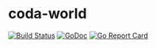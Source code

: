 # coda-world

[![Build Status](https://travis-ci.org/soupstore/coda-world.svg?branch=master)](https://travis-ci.org/soupstore/coda-world)
[![GoDoc](https://github.com/golang/gddo/blob/c782c79e0a3c3282dacdaaebeff9e6fd99cb2919/gddo-server/assets/status.svg)](https://godoc.org/github.com/soupstore/coda-world)
[![Go Report Card](https://goreportcard.com/badge/github.com/soupstore/coda-world)](https://goreportcard.com/report/github.com/soupstore/coda-world)
